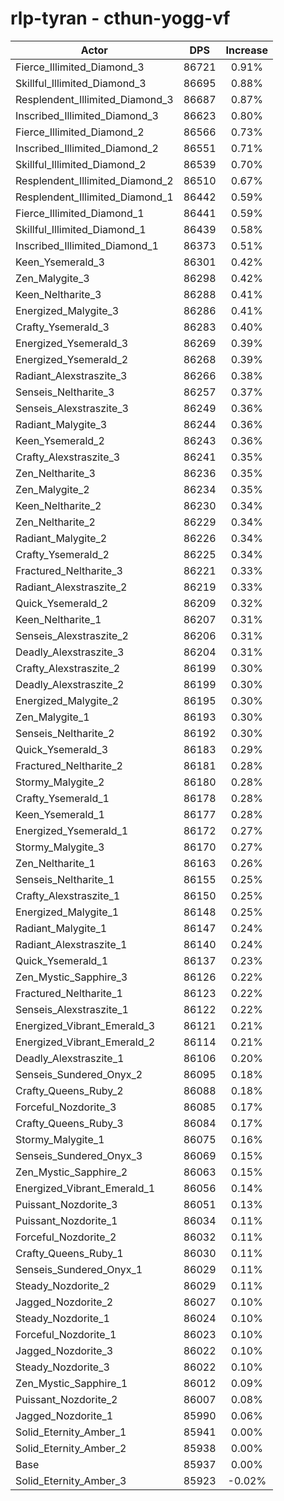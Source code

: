 # rlp-tyran - cthun-yogg-vf
| Actor | DPS | Increase |
|---|:---:|:---:|
|Fierce_Illimited_Diamond_3|86721|0.91%|
|Skillful_Illimited_Diamond_3|86695|0.88%|
|Resplendent_Illimited_Diamond_3|86687|0.87%|
|Inscribed_Illimited_Diamond_3|86623|0.80%|
|Fierce_Illimited_Diamond_2|86566|0.73%|
|Inscribed_Illimited_Diamond_2|86551|0.71%|
|Skillful_Illimited_Diamond_2|86539|0.70%|
|Resplendent_Illimited_Diamond_2|86510|0.67%|
|Resplendent_Illimited_Diamond_1|86442|0.59%|
|Fierce_Illimited_Diamond_1|86441|0.59%|
|Skillful_Illimited_Diamond_1|86439|0.58%|
|Inscribed_Illimited_Diamond_1|86373|0.51%|
|Keen_Ysemerald_3|86301|0.42%|
|Zen_Malygite_3|86298|0.42%|
|Keen_Neltharite_3|86288|0.41%|
|Energized_Malygite_3|86286|0.41%|
|Crafty_Ysemerald_3|86283|0.40%|
|Energized_Ysemerald_3|86269|0.39%|
|Energized_Ysemerald_2|86268|0.39%|
|Radiant_Alexstraszite_3|86266|0.38%|
|Senseis_Neltharite_3|86257|0.37%|
|Senseis_Alexstraszite_3|86249|0.36%|
|Radiant_Malygite_3|86244|0.36%|
|Keen_Ysemerald_2|86243|0.36%|
|Crafty_Alexstraszite_3|86241|0.35%|
|Zen_Neltharite_3|86236|0.35%|
|Zen_Malygite_2|86234|0.35%|
|Keen_Neltharite_2|86230|0.34%|
|Zen_Neltharite_2|86229|0.34%|
|Radiant_Malygite_2|86226|0.34%|
|Crafty_Ysemerald_2|86225|0.34%|
|Fractured_Neltharite_3|86221|0.33%|
|Radiant_Alexstraszite_2|86219|0.33%|
|Quick_Ysemerald_2|86209|0.32%|
|Keen_Neltharite_1|86207|0.31%|
|Senseis_Alexstraszite_2|86206|0.31%|
|Deadly_Alexstraszite_3|86204|0.31%|
|Crafty_Alexstraszite_2|86199|0.30%|
|Deadly_Alexstraszite_2|86199|0.30%|
|Energized_Malygite_2|86195|0.30%|
|Zen_Malygite_1|86193|0.30%|
|Senseis_Neltharite_2|86192|0.30%|
|Quick_Ysemerald_3|86183|0.29%|
|Fractured_Neltharite_2|86181|0.28%|
|Stormy_Malygite_2|86180|0.28%|
|Crafty_Ysemerald_1|86178|0.28%|
|Keen_Ysemerald_1|86177|0.28%|
|Energized_Ysemerald_1|86172|0.27%|
|Stormy_Malygite_3|86170|0.27%|
|Zen_Neltharite_1|86163|0.26%|
|Senseis_Neltharite_1|86155|0.25%|
|Crafty_Alexstraszite_1|86150|0.25%|
|Energized_Malygite_1|86148|0.25%|
|Radiant_Malygite_1|86147|0.24%|
|Radiant_Alexstraszite_1|86140|0.24%|
|Quick_Ysemerald_1|86137|0.23%|
|Zen_Mystic_Sapphire_3|86126|0.22%|
|Fractured_Neltharite_1|86123|0.22%|
|Senseis_Alexstraszite_1|86122|0.22%|
|Energized_Vibrant_Emerald_3|86121|0.21%|
|Energized_Vibrant_Emerald_2|86114|0.21%|
|Deadly_Alexstraszite_1|86106|0.20%|
|Senseis_Sundered_Onyx_2|86095|0.18%|
|Crafty_Queens_Ruby_2|86088|0.18%|
|Forceful_Nozdorite_3|86085|0.17%|
|Crafty_Queens_Ruby_3|86084|0.17%|
|Stormy_Malygite_1|86075|0.16%|
|Senseis_Sundered_Onyx_3|86069|0.15%|
|Zen_Mystic_Sapphire_2|86063|0.15%|
|Energized_Vibrant_Emerald_1|86056|0.14%|
|Puissant_Nozdorite_3|86051|0.13%|
|Puissant_Nozdorite_1|86034|0.11%|
|Forceful_Nozdorite_2|86032|0.11%|
|Crafty_Queens_Ruby_1|86030|0.11%|
|Senseis_Sundered_Onyx_1|86029|0.11%|
|Steady_Nozdorite_2|86029|0.11%|
|Jagged_Nozdorite_2|86027|0.10%|
|Steady_Nozdorite_1|86024|0.10%|
|Forceful_Nozdorite_1|86023|0.10%|
|Jagged_Nozdorite_3|86022|0.10%|
|Steady_Nozdorite_3|86022|0.10%|
|Zen_Mystic_Sapphire_1|86012|0.09%|
|Puissant_Nozdorite_2|86007|0.08%|
|Jagged_Nozdorite_1|85990|0.06%|
|Solid_Eternity_Amber_1|85941|0.00%|
|Solid_Eternity_Amber_2|85938|0.00%|
|Base|85937|0.00%|
|Solid_Eternity_Amber_3|85923|-0.02%|
